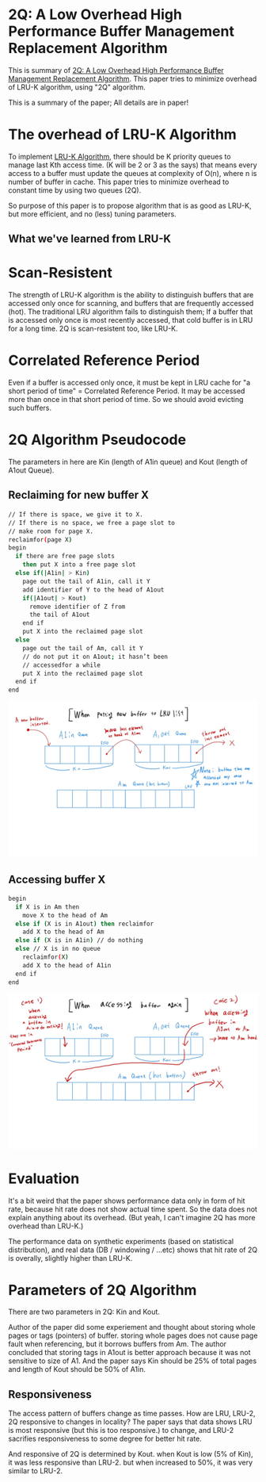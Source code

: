 # 2Q: A Low Overhead High Performance Buffer Management Replacement Algorithm

This is summary of [2Q: A Low Overhead High Performance Buffer Management Replacement Algorithm](https://dl.acm.org/doi/10.5555/645920.672996). This paper tries to minimize overhead of LRU-K algorithm, using "2Q" algorithm.  

This is a summary of the paper; All details are in paper!

# The overhead of LRU-K Algorithm

To implement [LRU-K Algorithm](https://github.com/hygoni/research-paper-summary/blob/main/Memory%20Management/Page%20Replacement%20Algorithm/LRU-K/summary.md), there should be K priority queues to manage last Kth access time. (K will be 2 or 3 as the says) that means every access to a buffer must update the queues at complexity of O(n), where n is number of buffer in cache. This paper tries to minimize overhead to constant time by using two queues (2Q).  

So purpose of this paper is to propose algorithm that is as good as LRU-K, but more efficient, and no (less) tuning parameters.  

## What we've learned from LRU-K

# Scan-Resistent
The strength of LRU-K algorithm is the ability to distinguish buffers that are accessed only once for scanning, and buffers that are frequently accessed (hot). The traditional LRU algorithm fails to distinguish them; If a buffer that is accessed only once is most recently accessed, that cold buffer is in LRU for a long time. 2Q is scan-resistent too, like LRU-K.

# Correlated Reference Period
Even if a buffer is accessed only once, it must be kept in LRU cache for "a short period of time" = Correlated Reference Period. It may be accessed more than once in that short period of time. So we should avoid evicting such buffers.  

# 2Q Algorithm Pseudocode

The parameters in here are Kin (length of A1in queue) and Kout (length of A1out Queue).

## Reclaiming for new buffer X
```bash
// If there is space, we give it to X.
// If there is no space, we free a page slot to
// make room for page X.
reclaimfor(page X)
begin
  if there are free page slots
    then put X into a free page slot
  else if(|A1in| > Kin)
    page out the tail of A1in, call it Y
    add identifier of Y to the head of A1out
    if(|A1out| > Kout)
      remove identifier of Z from
      the tail of A1out
    end if
    put X into the reclaimed page slot
  else
    page out the tail of Am, call it Y
    // do not put it on A1out; it hasn’t been
    // accessedfor a while
    put X into the reclaimed page slot
  end if
end
```
![new buffer](https://raw.githubusercontent.com/hygoni/research-paper-summary/main/Memory%20Management/Page%20Replacement%20Algorithm/2Q/2EFA8C20-546D-491A-82AA-7494F219C662.jpeg)  

## Accessing buffer X

```bash
begin
  if X is in Am then
    move X to the head of Am
  else if (X is in A1out) then reclaimfor
    add X to the head of Am
  else if (X is in A1in) // do nothing
  else // X is in no queue
    reclaimfor(X)
    add X to the head of A1in
  end if
end
```
![accessing buffer again](https://raw.githubusercontent.com/hygoni/research-paper-summary/main/Memory%20Management/Page%20Replacement%20Algorithm/2Q/4E8DF802-56F1-44D6-A35D-2E29019632C8.jpeg)  

# Evaluation

It's a bit weird that the paper shows performance data only in form of hit rate, because hit rate does not show actual time spent. So the data does not explain anything about its overhead. (But yeah, I can't imagine 2Q has more overhead than LRU-K.)  

The performance data on synthetic experiments (based on statistical distribution), and real data (DB / windowing / ...etc) shows that hit rate of 2Q is overally, slightly higher than LRU-K.  

# Parameters of 2Q Algorithm

There are two parameters in 2Q: Kin and Kout.  

Author of the paper did some experiement and thought about storing whole pages or tags (pointers) of buffer. storing whole pages does not cause page fault when referencing, but it borrows buffers from Am. The author concluded that storing tags in A1out is better approach because it was not sensitive to size of A1. And the paper says Kin should be 25% of total pages and length of Kout should be 50% of A1in.

## Responsiveness

The access pattern of buffers change as time passes. How are LRU, LRU-2, 2Q responsive to changes in locality? The paper says that data shows LRU is most responsive (but this is too responsive.) to change, and LRU-2 sacrifies responsiveness to some degree for better hit rate.  

And responsive of 2Q is determined by Kout. when Kout is low (5% of Kin), it was less responsive than LRU-2. but when increased to 50%, it was very similar to LRU-2.
